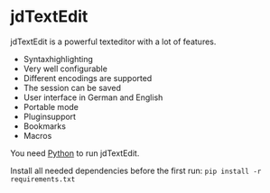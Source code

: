 # jdTextEdit

jdTextEdit is a powerful texteditor with a lot of features.

- Syntaxhighlighting
- Very well configurable
- Different encodings are supported
- The session can be saved
- User interface in German and English
- Portable mode
- Pluginsupport
- Bookmarks
- Macros

You need [Python](https://www.python.org/) to run jdTextEdit.

Install all needed dependencies before the first run:
`pip install -r requirements.txt`
